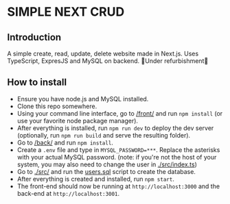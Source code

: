# SIMPLE NEXT CRUD

## Introduction
A simple create, read, update, delete website made in Next.js. Uses TypeScript, ExpresJS and MySQL on backend.
🚧Under refurbishment🚧

## How to install
- Ensure you have node.js and MySQL installed.
- Clone this repo somewhere.
- Using your command line interface, go to [/front/](front/) and run `npm install` (or use your favorite node package manager).
- After everything is installed, run `npm run dev` to deploy the dev server (optionally, run `npm run build` and serve the resulting folder).
- Go to [/back/](back/) and run `npm install`.
- Create a `.env` file and type in `MYSQL_PASSWORD=***`. Replace the asterisks with your actual MySQL password. (note: if you're not the host of your system, you may also need to change the user in [./src/index.ts](back/src/index.ts))
- Go to [./src/](back/src) and run the [users.sql](back/src/users.sql) script to create the database.
- After everything is created and installed, run `npm start`.
- The front-end should now be running at `http://localhost:3000` and the back-end at `http://localhost:3001`.
